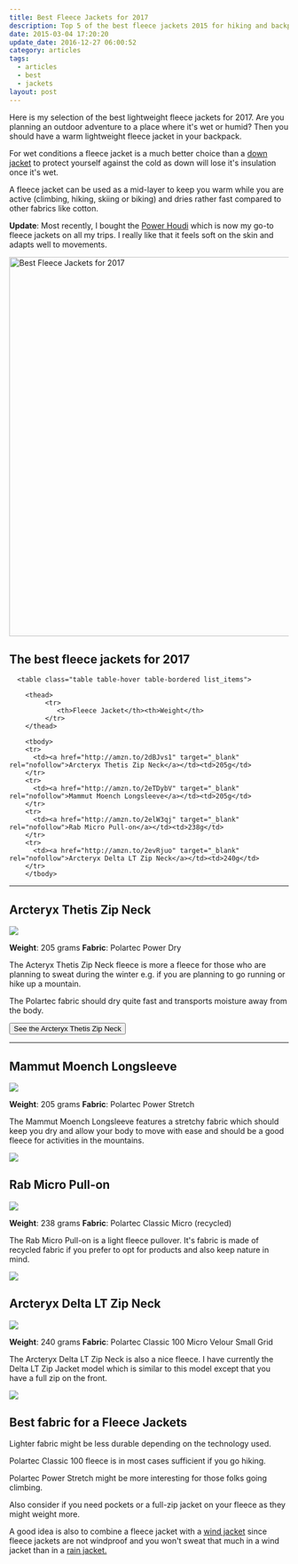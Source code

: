 ```yaml
---
title: Best Fleece Jackets for 2017
description: Top 5 of the best fleece jackets 2015 for hiking and backpacking
date: 2015-03-04 17:20:20
update_date: 2016-12-27 06:00:52
category: articles
tags:
  - articles
  - best
  - jackets
layout: post
---
```

Here is my selection of the best lightweight fleece jackets for 2017.  Are you planning an outdoor adventure to a place where it's wet or humid? Then you should have a warm lightweight fleece jacket in your backpack.

For wet conditions a fleece jacket is a much better choice than a [down jacket](http://www.hikeventures.com/best-down-jackets/) to protect yourself against the cold as down will lose it's insulation once it's wet.

A fleece jacket can be used as a mid-layer to keep you warm while you are active (climbing, hiking, skiing or biking) and dries rather fast compared to other fabrics like cotton.

**Update**: Most recently, I bought the [Power Houdi](http://www.avantlink.com/click.php?tt=cl&mi=10060&pw=150351&url=https%3A%2F%2Fwww.backcountry.com%2Fhoudini-power-houdi-full-zip-hooded-fleece-sweatshirt-mens) which is now my go-to fleece jackets on all my trips. I really like that it feels soft on the skin and adapts well to movements.

<a data-flickr-embed="true"  href="https://www.flickr.com/photos/90204224@N07/30599065514/in/photolist-NBWd85-NBWdpC-PGnS2B-NBWekf-PDJ1Eh-Dv2uSF-E1hZc9-EjbrxT-EgXSbQ-tg14Q2-t3DXr8-t2MuH9-t2LbQW-sdZym3-sec6c8-taL9R1-sTru6W-sTq9hY-sTrvww-sTy6fR-sebeM6-taZSRR-sTpojY-sebpWz-t8FgSm-t8Fenm-sTxnjB-t8FiiN-sTy6CV-t8F1NU-tb1bye-sTxzdB-sTr9gW-tb3Ehx-sdZRVb-sTri2G-taL1TN-sTq5Jq-tb1DEP-sTrrNj-se19pJ-sTy5sZ-sTrwSs-sTrseQ-rbRFq6-pUo8mD-pUdSgn-pBY4wH-pUoXBr-pC1VP1" title="Best Fleece Jackets for 2017"><img src="https://c3.staticflickr.com/6/5609/30599065514_5e5ff0a8cd_b.jpg" width="1024" height="683" alt="Best Fleece Jackets for 2017"></a><script async src="//embedr.flickr.com/assets/client-code.js" charset="utf-8"></script>

<h2>The best fleece jackets for 2017</h2>

<div class="table-responsive">

      <table class="table table-hover table-bordered list_items">

        <thead>
             <tr>
                <th>Fleece Jacket</th><th>Weight</th>
             </tr>
        </thead>

        <tbody>
        <tr>
          <td><a href="http://amzn.to/2dBJvs1" target="_blank" rel="nofollow">Arcteryx Thetis Zip Neck</a></td><td>205g</td>
        </tr>
        <tr>
          <td><a href="http://amzn.to/2eTDybV" target="_blank" rel="nofollow">Mammut Moench Longsleeve</a></td><td>205g</td>
        </tr>
        <tr>
          <td><a href="http://amzn.to/2elW3qj" target="_blank" rel="nofollow">Rab Micro Pull-on</a></td><td>238g</td>
        </tr>
        <tr>
          <td><a href="http://amzn.to/2evRjuo" target="_blank" rel="nofollow">Arcteryx Delta LT Zip Neck</a></td><td>240g</td>
        </tr>
        </tbody>
  </table>
</div>

<!--more-->

<hr>

## Arcteryx Thetis Zip Neck

<a rel="nofollow" target="_blank"  href="https://www.amazon.com/gp/product/B0163W9AWC/ref=as_li_tl?ie=UTF8&camp=1789&creative=9325&creativeASIN=B0163W9AWC&linkCode=as2&tag=hikeve-20&linkId=f8a2386d718c8a3ba9783d46dcbbb594"><img border="0" src="//ws-na.amazon-adsystem.com/widgets/q?_encoding=UTF8&MarketPlace=US&ASIN=B0163W9AWC&ServiceVersion=20070822&ID=AsinImage&WS=1&Format=_SL250_&tag=hikeve-20" ></a><img src="//ir-na.amazon-adsystem.com/e/ir?t=hikeve-20&l=am2&o=1&a=B0163W9AWC" width="1" height="1" border="0" alt="" style="border:none !important; margin:0px !important;" />

**Weight**: 205 grams
**Fabric**: Polartec Power Dry

The Acteryx Thetis Zip Neck fleece is more a fleece for those who are planning to sweat during the winter e.g. if you are planning to go running or hike up a mountain.

The Polartec fabric should dry quite fast and transports moisture away from the body.

<a href="http://www.amazon.com/gp/product/B00GW7XOMQ/ref=as_li_tl?ie=UTF8&camp=1789&creative=9325&creativeASIN=B00GW7XOMQ&linkCode=as2&tag=hikeve-20&linkId=KYPIGZUYHRQY4JNT" rel="nofollow"><button class="btn btn-danger">See the Arcteryx Thetis Zip Neck</button></a>

<hr>

## Mammut Moench Longsleeve

<a rel="nofollow" target="_blank"  href="https://www.amazon.com/gp/product/B00VAT8VYC/ref=as_li_tl?ie=UTF8&camp=1789&creative=9325&creativeASIN=B00VAT8VYC&linkCode=as2&tag=hikeve-20&linkId=58df6b23ecb6c70601ff7370daa39c2f"><img border="0" src="//ws-na.amazon-adsystem.com/widgets/q?_encoding=UTF8&MarketPlace=US&ASIN=B00VAT8VYC&ServiceVersion=20070822&ID=AsinImage&WS=1&Format=_SL250_&tag=hikeve-20" ></a><img src="//ir-na.amazon-adsystem.com/e/ir?t=hikeve-20&l=am2&o=1&a=B00VAT8VYC" width="1" height="1" border="0" alt="" style="border:none !important; margin:0px !important;" />

**Weight**: 205 grams
**Fabric**: Polartec Power Stretch

The Mammut Moench Longsleeve features a stretchy fabric which should keep you dry and allow your body to move with ease and should be a good fleece for activities in the mountains.

<a href="http://www.amazon.com/gp/product/B005JWKXC4/ref=as_li_tl?ie=UTF8&camp=1789&creative=9325&creativeASIN=B005JWKXC4&linkCode=as2&tag=hikeve-20&linkId=AM7UMWDALROAZGHE" rel="nofollow"><img src="http://www.hikeventures.com/buy.gif"></a>

## Rab Micro Pull-on

<a rel="nofollow" target="_blank"  href="https://www.amazon.com/gp/product/B00MVV254U/ref=as_li_tl?ie=UTF8&camp=1789&creative=9325&creativeASIN=B00MVV254U&linkCode=as2&tag=hikeve-20&linkId=ad7e26f8f0efd5e79eee53571e750d7f"><img border="0" src="//ws-na.amazon-adsystem.com/widgets/q?_encoding=UTF8&MarketPlace=US&ASIN=B00MVV254U&ServiceVersion=20070822&ID=AsinImage&WS=1&Format=_SL250_&tag=hikeve-20" ></a><img src="//ir-na.amazon-adsystem.com/e/ir?t=hikeve-20&l=am2&o=1&a=B00MVV254U" width="1" height="1" border="0" alt="" style="border:none !important; margin:0px !important;" />

**Weight**: 238 grams
**Fabric**: Polartec Classic Micro (recycled)

The Rab Micro Pull-on is a light fleece pullover. It's fabric is made of recycled fabric if you prefer to opt for products and also keep nature in mind.

<a href="http://www.amazon.com/gp/product/B00MVV2BDK/ref=as_li_tl?ie=UTF8&camp=1789&creative=9325&creativeASIN=B00MVV2BDK&linkCode=as2&tag=hikeve-20&linkId=O35AIPYX5EH2BEVJ" rel="nofollow"><img src="http://www.hikeventures.com/buy.gif"></a>

## Arcteryx Delta LT Zip Neck

<a rel="nofollow" target="_blank"  href="https://www.amazon.com/gp/product/B00PI0OE36/ref=as_li_tl?ie=UTF8&camp=1789&creative=9325&creativeASIN=B00PI0OE36&linkCode=as2&tag=hikeve-20&linkId=48a9340a78663ac058ee0fb7f40da06f"><img border="0" src="//ws-na.amazon-adsystem.com/widgets/q?_encoding=UTF8&MarketPlace=US&ASIN=B00PI0OE36&ServiceVersion=20070822&ID=AsinImage&WS=1&Format=_SL250_&tag=hikeve-20" ></a><img src="//ir-na.amazon-adsystem.com/e/ir?t=hikeve-20&l=am2&o=1&a=B00PI0OE36" width="1" height="1" border="0" alt="" style="border:none !important; margin:0px !important;" />

**Weight**: 240 grams
**Fabric**: Polartec Classic 100 Micro Velour Small Grid

The Arcteryx Delta LT Zip Neck is also a nice fleece. I have currently the Delta LT Zip Jacket model which is similar to this model except that you have a full zip on the front.

<a href="http://www.amazon.com/gp/product/B00GW7ZQG8/ref=as_li_tl?ie=UTF8&camp=1789&creative=9325&creativeASIN=B00GW7ZQG8&linkCode=as2&tag=hikeve-20&linkId=TWGUKPE3JX4IKWXK" rel="nofollow"><img src="http://www.hikeventures.com/buy.gif"></a>

## Best fabric for a Fleece Jackets

Lighter fabric might be less durable depending on the technology used.

Polartec Classic 100 fleece is in most cases sufficient if you go hiking.

Polartec Power Stretch might be more interesting for those folks going climbing.

Also consider if you need pockets or a full-zip jacket on your fleece as they might weight more.

A good idea is also to combine a fleece jacket with a [wind jacket](http://www.hikeventures.com/best-windjackets/) since fleece jackets are not windproof and you won't sweat that much in a wind jacket than in a [rain jacket.](http://www.hikeventures.com/rain-jackets-2017/)
